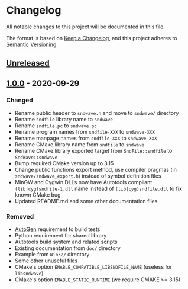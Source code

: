 # Changelog

All notable changes to this project will be documented in this file.

The format is based on [Keep a Changelog](https://keepachangelog.com/en/1.0.0/),
and this project adheres to [Semantic Versioning](https://semver.org/spec/v2.0.0.html).

## [Unreleased]

## [1.0.0] - 2020-09-29

### Changed

* Rename public header to `sndwave.h` and move to `sndwave/` directory
* Rename `sndfile` library name to `sndwave`
* Rename `sndfile.pc` to `sndwave.pc`
* Rename program names from `sndfile-XXX` to `sndwave-XXX`
* Rename manpage names from `sndfile-XXX` to `sndwave-XXX`
* Rename CMake library name from `sndfile` to `sndwave`
* Rename CMake library exported target from `SndFile::sndfile` to `SndWave::sndwave`
* Bump required CMake version up to 3.15
* Change public functions export method, use compiler pragmas (in `sndwave/sndwave_export.h`)
  instead of symbol definition files
* MinGW and Cygwin DLLs now have Autotools compliant `(lib|cyg)sndfile-1.dll` name
  instead of `(lib|cyg)sndfile.dll` to fix known CMake bug
* Updated README.md and some other documentation files

### Removed

* [AutoGen](https://www.gnu.org/software/autogen/) requirement to build tests
* Python requirement for shared library
* Autotools build system and related scripts
* Existing documentation from `doc/` directory
* Example from `Win32/` directory
* Some other unuseful files
* CMake's option `ENABLE_COMPATIBLE_LIBSNDFILE_NAME` (useless for `libsndwave`)
* CMake's option `ENABLE_STATIC_RUNTIME` (we require CMAKE >= 3.15)

[unreleased]: https://github.com/evpobr/libsndwave/compare/v1.0.0...HEAD
[1.0.0]: https://github.com/evpobr/libsndwave/releases/tag/v1.0.0
